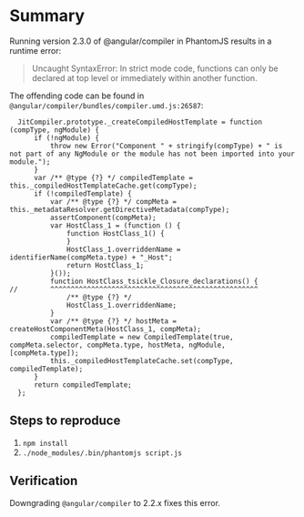 # Summary

Running version 2.3.0 of @angular/compiler in PhantomJS results in a runtime error:

> Uncaught SyntaxError: In strict mode code, functions can only be declared at top level or immediately within another function.

The offending code can be found in `@angular/compiler/bundles/compiler.umd.js:26587`:
```
  JitCompiler.prototype._createCompiledHostTemplate = function (compType, ngModule) {
      if (!ngModule) {
          throw new Error("Component " + stringify(compType) + " is not part of any NgModule or the module has not been imported into your module.");
      }
      var /** @type {?} */ compiledTemplate = this._compiledHostTemplateCache.get(compType);
      if (!compiledTemplate) {
          var /** @type {?} */ compMeta = this._metadataResolver.getDirectiveMetadata(compType);
          assertComponent(compMeta);
          var HostClass_1 = (function () {
              function HostClass_1() {
              }
              HostClass_1.overriddenName = identifierName(compMeta.type) + "_Host";
              return HostClass_1;
          }());
          function HostClass_tsickle_Closure_declarations() {
//        ^^^^^^^^^^^^^^^^^^^^^^^^^^^^^^^^^^^^^^^^^^^^^^^^^^^
              /** @type {?} */
              HostClass_1.overriddenName;
          }
          var /** @type {?} */ hostMeta = createHostComponentMeta(HostClass_1, compMeta);
          compiledTemplate = new CompiledTemplate(true, compMeta.selector, compMeta.type, hostMeta, ngModule, [compMeta.type]);
          this._compiledHostTemplateCache.set(compType, compiledTemplate);
      }
      return compiledTemplate;
  };
```

## Steps to reproduce

1. `npm install`
1. `./node_modules/.bin/phantomjs script.js`

## Verification

Downgrading `@angular/compiler` to 2.2.x fixes this error.

